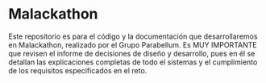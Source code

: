 # Malackathon

Este repositorio es para el código y la documentación que desarrollaremos en Malackathon, realizado por el Grupo Parabellum.
Es MUY IMPORTANTE que revisen el informe de decisiones de diseño y desarrollo, pues en él se detallan las explicaciones completas de todo el sistemas y el cumplimiento de los requisitos especificados en el reto.
